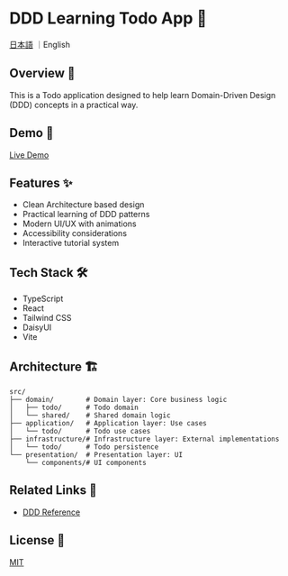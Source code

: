 # DDD Learning Todo App 📝

[日本語](./README.md) ｜English

## Overview 🎯

This is a Todo application designed to help learn Domain-Driven Design (DDD) concepts in a practical way.

## Demo 🚀

[Live Demo](https://ddd-layered-rchitecture.vercel.app/)

## Features ✨

- Clean Architecture based design
- Practical learning of DDD patterns
- Modern UI/UX with animations
- Accessibility considerations
- Interactive tutorial system

## Tech Stack 🛠️

- TypeScript
- React
- Tailwind CSS
- DaisyUI
- Vite

## Architecture 🏗️ 

```
src/
├── domain/        # Domain layer: Core business logic
│   ├── todo/      # Todo domain
│   └── shared/    # Shared domain logic
├── application/   # Application layer: Use cases
│   └── todo/      # Todo use cases
├── infrastructure/# Infrastructure layer: External implementations
│   └── todo/      # Todo persistence
└── presentation/  # Presentation layer: UI
    └── components/# UI components
```

## Related Links 🔗

- [DDD Reference](https://www.domainlanguage.com/ddd/)

## License 📄

[MIT](./LICENSE)
